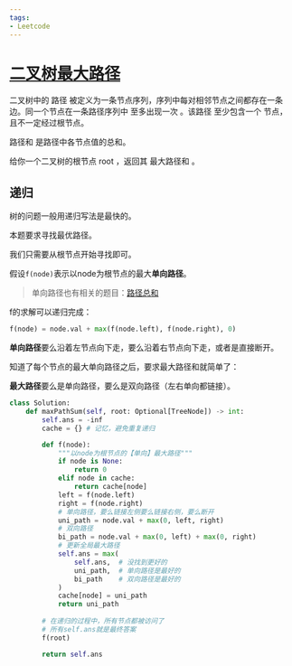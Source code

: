 ```yaml
---
tags:
- Leetcode
---
```


# [二叉树最大路径](https://leetcode.cn/problems/binary-tree-maximum-path-sum/)

二叉树中的 路径 被定义为一条节点序列，序列中每对相邻节点之间都存在一条边。同一个节点在一条路径序列中 至多出现一次 。该路径 至少包含一个 节点，且不一定经过根节点。

路径和 是路径中各节点值的总和。

给你一个二叉树的根节点 root ，返回其 最大路径和 。

## 递归

树的问题一般用递归写法是最快的。

本题要求寻找最优路径。

我们只需要从根节点开始寻找即可。

假设`f(node)`表示以node为根节点的最大**单向路径**。

> 单向路径也有相关的题目：[路径总和](https://leetcode.cn/problems/path-sum/description/)

f的求解可以递归完成：

```python
f(node) = node.val + max(f(node.left), f(node.right), 0)
```

**单向路径**要么沿着左节点向下走，要么沿着右节点向下走，或者是直接断开。

知道了每个节点的最大单向路径之后，要求最大路径和就简单了：

**最大路径**要么是单向路径，要么是双向路径（左右单向都链接）。

```python
class Solution:
    def maxPathSum(self, root: Optional[TreeNode]) -> int:
        self.ans = -inf
        cache = {} # 记忆，避免重复递归

        def f(node):
            """以node为根节点的【单向】最大路径"""
            if node is None:
                return 0
            elif node in cache:
                return cache[node]
            left = f(node.left)
            right = f(node.right)
            # 单向路径，要么链接左侧要么链接右侧，要么断开
            uni_path = node.val + max(0, left, right)
            # 双向路径
            bi_path = node.val + max(0, left) + max(0, right)
            # 更新全局最大路径
            self.ans = max(
                self.ans,  # 没找到更好的
                uni_path,  # 单向路径是最好的
                bi_path    # 双向路径是最好的
            )
            cache[node] = uni_path
            return uni_path
        
        # 在递归的过程中，所有节点都被访问了
        # 所有self.ans就是最终答案
        f(root)

        return self.ans

```
